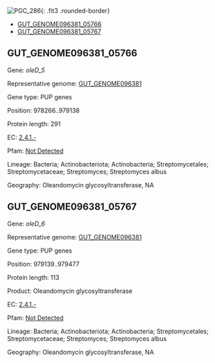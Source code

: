 ![PGC_286](../static/images/Clusters_figure/PGC_286.jpg){: .fit3 .rounded-border}

<ul id="myTab" class="nav nav-tabs">
  <li class="active">
        <a href="#tab1" data-toggle="tab">GUT_GENOME096381_05766</a>
  </li>
<li><a href="#tab2" data-toggle="tab">GUT_GENOME096381_05767</a></li>
</ul>

<div id="myTabContent" class="tab-content">
  <div class="tab-pane fade in active" id="tab1">

<h2 id="GUT_GENOME096381_05766">GUT_GENOME096381_05766</h2>
<p>Gene: <em>oleD_5</em>
<p>Representative genome: <a href="https://www.ebi.ac.uk/metagenomics/genomes/MGYG-HGUT-01443">GUT_GENOME096381</a></p>
<p>Gene type: PUP genes</p>
<p>Position: 978266..979138</p>
<p>Protein length: 291</p>
<p>EC: <a href="https://www.brenda-enzymes.org/enzyme.php?ecno=2.4.1.-">2.4.1.-</a></p>
<p>Pfam: <a href="http://pfam.xfam.org/family/Not Detected">Not Detected</a></p>

<p>Lineage: Bacteria; Actinobacteriota; Actinobacteria; Streptomycetales; Streptomycetaceae; Streptomyces; Streptomyces albus</p>
<p>Geography: Oleandomycin glycosyltransferase, NA</p>
  </div>

  <div class="tab-pane fade" id="tab2">

<h2 id="GUT_GENOME096381_05767">GUT_GENOME096381_05767</h2>
<p>Gene: <em>oleD_6</em></p>
<p>Representative genome: <a href="https://www.ebi.ac.uk/metagenomics/genomes/MGYG-HGUT-01443">GUT_GENOME096381</a></p>
<p>Gene type: PUP genes</p>
<p>Position: 979139..979477</p>
<p>Protein length: 113</p>
<p>Product: Oleandomycin glycosyltransferase</p>
<p>EC: <a href="https://www.brenda-enzymes.org/enzyme.php?ecno=2.4.1.-">2.4.1.-</a></p>
<p>Pfam: <a href="http://pfam.xfam.org/family/Not Detected">Not Detected</a></p>

<p>Lineage: Bacteria; Actinobacteriota; Actinobacteria; Streptomycetales; Streptomycetaceae; Streptomyces; Streptomyces albus</p>
<p>Geography: Oleandomycin glycosyltransferase, NA</p>

  </div>
</div>
